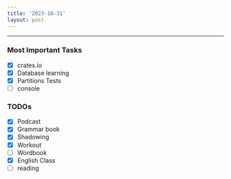 ```yaml
---
title: '2023-10-31'
layout: post
---
```


---

### Most Important Tasks

- [x] crates.io
- [x] Database learning
- [x] Partitions Tests
- [ ] console

### TODOs

- [x] Podcast
- [x] Grammar book
- [x] Shadowing
- [x] Workout
- [ ] Wordbook
- [x] English Class
- [ ] reading
